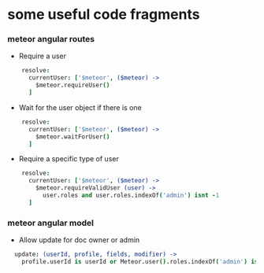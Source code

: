 # some useful code fragments
### meteor angular routes
* Require a user
```coffeescript
    resolve:
      currentUser: ['$meteor', ($meteor) ->
        $meteor.requireUser()
      ]
```
* Wait for the user object if there is one
```coffeescript
    resolve:
      currentUser: ['$meteor', ($meteor) ->
        $meteor.waitForUser()
      ]
```
* Require a specific type of user
```coffeescript
    resolve:
      currentUser: ['$meteor', ($meteor) ->
        $meteor.requireValidUser (user) ->
          user.roles and user.roles.indexOf('admin') isnt -1
      ]
```
### meteor angular model
* Allow update for doc owner or admin
```coffeescript
  update: (userId, profile, fields, modifier) ->
    profile.userId is userId or Meteor.user().roles.indexOf('admin') isnt -1
```
